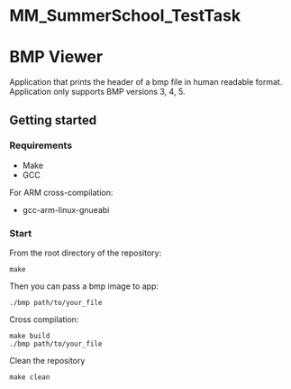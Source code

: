 # MM_SummerSchool_TestTask
# BMP Viewer
Application that prints the header of a bmp file in human readable format. Application only supports BMP versions 3, 4, 5.

## Getting started

### Requirements
- Make
- GCC
  
For ARM cross-compilation:
- gcc-arm-linux-gnueabi

### Start
From the root directory of the repository:
```
make
```
Then you can pass a bmp image to app:
```
./bmp path/to/your_file
```
Cross compilation:
```
make build
./bmp path/to/your_file
```
Clean the repository
```
make clean
```